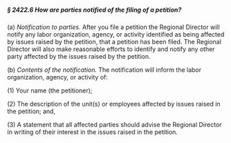 ##### § 2422.6 How are parties notified of the filing of a petition? #####

(a) *Notification to parties.* After you file a petition the Regional Director will notify any labor organization, agency, or activity identified as being affected by issues raised by the petition, that a petition has been filed. The Regional Director will also make reasonable efforts to identify and notify any other party affected by the issues raised by the petition.

(b) *Contents of the notification.* The notification will inform the labor organization, agency, or activity of:

(1) Your name (the petitioner);

(2) The description of the unit(s) or employees affected by issues raised in the petition; and,

(3) A statement that all affected parties should advise the Regional Director in writing of their interest in the issues raised in the petition.